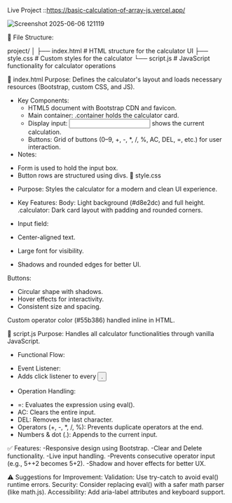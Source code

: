 Live Project ::https://basic-calculation-of-array-js.vercel.app/


![Screenshot 2025-06-06 121119](https://github.com/user-attachments/assets/8ca1a257-9745-4273-99d8-36dfedca0656)

📁 File Structure:

project/
│
├── index.html      # HTML structure for the calculator UI
├── style.css       # Custom styles for the calculator
└── script.js       # JavaScript functionality for calculator operations

🔹 index.html
      Purpose:
        Defines the calculator's layout and loads necessary resources (Bootstrap, custom CSS, and JS).
 *  Key Components:
    - HTML5 document with Bootstrap CDN and favicon.
    - Main container: .container holds the calculator card.
    - Display input: <input id="display"> shows the current calculation.
    - Buttons: Grid of buttons (0–9, +, -, *, /, %, AC, DEL, =, etc.) for user interaction.
 *  Notes:
   - Form is used to hold the input box.
   - Button rows are structured using divs.
🔹 style.css
 *  Purpose:
     Styles the calculator for a modern and clean UI experience.
  - Key Features:
     Body: Light background (#d8e2dc) and full height.
    .calculator: Dark card layout with padding and rounded corners.

  - Input field:
- Center-aligned text.
- Large font for visibility.
- Shadows and rounded edges for better UI.

Buttons:
- Circular shape with shadows.
- Hover effects for interactivity.
- Consistent size and spacing.

Custom operator color (#55b386) handled inline in HTML.

🔹 script.js
Purpose:
Handles all calculator functionalities through vanilla JavaScript.

* Functional Flow:
- Event Listener:
- Adds click listener to every <button>.

* Operation Handling:
- =: Evaluates the expression using eval().
- AC: Clears the entire input.
- DEL: Removes the last character.
- Operators (+, -, *, /, %): Prevents duplicate operators at the end.
- Numbers & dot (.): Appends to the current input.

✅ Features:
-Responsive design using Bootstrap.
-Clear and Delete functionality.
-Live input handling.
-Prevents consecutive operator input (e.g., 5++2 becomes 5+2).
-Shadow and hover effects for better UX.

⚠️ Suggestions for Improvement:
Validation: Use try-catch to avoid eval() runtime errors.
Security: Consider replacing eval() with a safer math parser (like math.js).
Accessibility: Add aria-label attributes and keyboard support.

